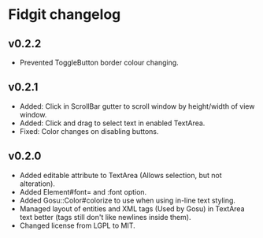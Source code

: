 Fidgit changelog
================

v0.2.2
------

* Prevented ToggleButton border colour changing.

v0.2.1
------

* Added: Click in ScrollBar gutter to scroll window by height/width of view window.
* Added: Click and drag to select text in enabled TextArea.
* Fixed: Color changes on disabling buttons.

v0.2.0
------

* Added editable attribute to TextArea (Allows selection, but not alteration).
* Added Element#font= and :font option.
* Added Gosu::Color#colorize to use when using in-line text styling.
* Managed layout of entities and XML tags (Used by Gosu) in TextArea text better (tags still don't like newlines inside them).
* Changed license from LGPL to MIT.